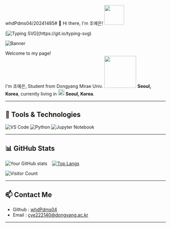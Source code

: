 whdPdms04/20241485# 👋 Hi there, I'm 조예은! <img src ="https://github.com/images/mona-whisper.gif" width="62" height="62"/>

[![Typing SVG](https://readme-typing-svg.herokuapp.com?font=Fira+Code&weight=600&size=24&duration=3000&pause=1000&color=0040FF&width=435&lines=Hi%2C+I'm+조예은!;Welcome+to+my+profile!)](https://git.io/typing-svg)

![Banner](banner.jpg)

<p>Welcome to my page! </br> I'm 조예은, Student from Dongyang Mirae Univ. <img src="https://user-images.githubusercontent.com/70050528/189471018-8842fb25-8d8f-4d4a-8d63-40d57adf352c.png" width="100"/> <b>Seoul, Korea</b>, currently living in <img src="https://user-images.githubusercontent.com/70050528/189471349-b61089ef-38fa-4c0a-acd5-776f094f0809.png" width="20"/> <b>Seoul, Korea</b>. </p>

---

## 🔧 Tools & Technologies
![VS Code](https://img.shields.io/badge/VSCode-Preferred-lightblue?style=for-the-badge&logo=visual-studio-code)
![Python](https://img.shields.io/badge/Python-Expert-blue?style=for-the-badge&logo=python)
![Jupyter Notebook](https://img.shields.io/badge/Jupyter_Notebook-Intermediate-orange?style=for-the-badge&logo=jupyter)

---

## 📊 GitHub Stats
![Your GitHub stats](https://github-readme-stats.vercel.app/api?username=EunSeong-Jo&show_icons=true&theme=radical) &nbsp;&nbsp;&nbsp;[![Top Langs](https://github-readme-stats.vercel.app/api/top-langs/?username=EunSeong-Jo&layout=compact&theme=radical)](https://github.com/anuraghazra/github-readme-stats)

<!-- [![GitHub Contributions Chart](https://github-contributions-chart.vercel.app/api?username=EunSeong-Jo)](https://github.com/sallar/github-contributions-chart) -->

![Visitor Count](https://komarev.com/ghpvc/?username=EunSeong-Jo&style=flat-square&color=blue)

---

## 📫 Contact Me
- Github : [whdPdms04](https://github.com/whdPdms04/)
- Email : [cye222140@dongyang.ac.kr	](cye222140@dongyang.ac.kr)  

---
